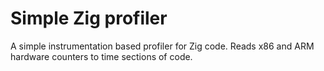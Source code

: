 # Simple Zig profiler
A simple instrumentation based profiler for Zig code. Reads x86 and ARM
hardware counters to time sections of code.
